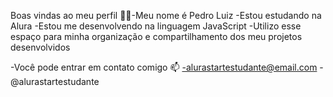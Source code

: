 Boas vindas ao meu perfil 💙💙-Meu nome é Pedro Luiz
-Estou estudando na Alura
-Estou me desenvolvendo na linguagem JavaScript
-Utilizo esse espaço para minha organização e compartilhamento dos meu projetos desenvolvidos


-Você pode entrar em contato comigo 📫
-alurastartestudante@email.com
-@alurastartestudante

